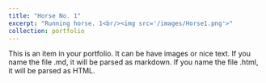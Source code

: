 ```yaml
---
title: "Horse No. 1"
excerpt: "Running horse. 1<br/><img src='/images/Horse1.png'>"
collection: portfolio
---
```


This is an item in your portfolio. It can be have images or nice text. If you name the file .md, it will be parsed as markdown. If you name the file .html, it will be parsed as HTML. 
